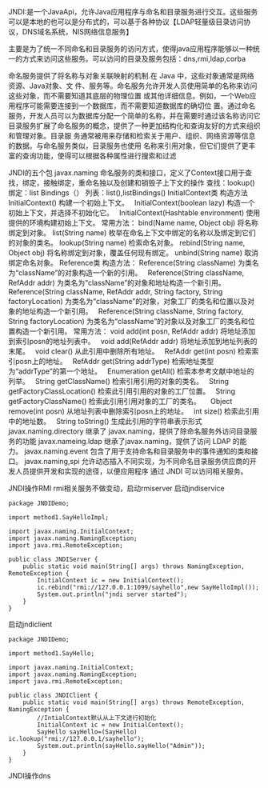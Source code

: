 JNDI:是一个JavaApi，允许Java应用程序与命名和目录服务进行交互。这些服务可以是本地的也可以是分布式的，可以基于各种协议【LDAP轻量级目录访问协议，DNS域名系统，NIS网络信息服务】

主要是为了统一不同命名和目录服务的访问方式，使得java应用程序能够以一种统一的方式来访问这些服务。可以访问的目录及服务包括：dns,rmi,ldap,corba

命名服务提供了将名称与对象关联映射的机制.在 Java 中，这些对象通常是网络资源、Java对象、文 件、服务等。命名服务允许开发人员使用简单的名称来访问这些对象，而不需要知道其底层的物理位置 或其他详细信息。例如，一个Web应用程序可能需要连接到一个数据库，而不需要知道数据库的确切位 置。通过命名服务，开发人员可以为数据库分配一个简单的名称，并在需要时通过该名称访问它
目录服务扩展了命名服务的概念，提供了一种更加结构化和查询友好的方式来组织和管理对象。目录服 务通常被用来存储和检索关于用户、组织、网络资源等信息的数据。与命名服务类似，目录服务也使用 名称来引用对象，但它们提供了更丰富的查询功能，使得可以根据各种属性进行搜索和过滤

JNDI的五个包
javax.naming
	命名服务的类和接口，定义了Context接口用于查找，绑定，接触绑定，重命名独以及创建和销毁子上下文的操作
	查找：lookup()
	绑定：list Bindings（）
	列表：list(),listBindings()
	InitialContext类 
		构造方法
		InitialContext() 构建一个初始上下文。   
		InitialContext(boolean lazy) 构造一个初始上下文，并选择不初始化它。   InitialContext(Hashtable environment) 使用提供的环境构建初始上下文。 
		常用方法：
		 bind(Name name, Object obj) 将名称绑定到对象。 
		 list(String name) 枚举在命名上下文中绑定的名称以及绑定到它们的对象的类名。 lookup(String name) 检索命名对象。 
		 rebind(String name, Object obj) 将名称绑定到对象，覆盖任何现有绑定。 unbind(String name) 取消绑定命名对象。 
	Reference类 
	构造方法： 
	Reference(String className) 为类名为“className”的对象构造一个新的引用。   Reference(String className, RefAddr addr) 为类名为“className”的对象和地址构造一个新引用。   
	Reference(String className, RefAddr addr, String factory, String factoryLocation) 为类名为“className”的对象，对象工厂的类名和位置以及对象的地址构造一个新引用。   Reference(String className, String factory, String factoryLocation) 为类名为“className”的对象以及对象工厂的类名和位置构造一个新引用。 
	常用方法： 
	void add(int posn, RefAddr addr) 将地址添加到索引posn的地址列表中。   
	void add(RefAddr addr) 将地址添加到地址列表的末尾。   
	void clear() 从此引用中删除所有地址。   
	RefAddr get(int posn) 检索索引posn上的地址。   
	RefAddr get(String addrType) 检索地址类型为“addrType”的第一个地址。   
	Enumeration getAll() 检索本参考文献中地址的列举。   
	String getClassName() 检索引用引用的对象的类名。   
	String getFactoryClassLocation() 检索此引用引用的对象的工厂位置。   
	String getFactoryClassName() 检索此引用引用对象的工厂的类名。     
	Object remove(int posn) 从地址列表中删除索引posn上的地址。  
	 int size() 检索此引用中的地址数。   
	 String toString() 生成此引用的字符串表示形式
javax.naming.directory
	继承了 javax.naming，提供了除命名服务外访问目录服务的功能
javax.nameing.ldap
	继承了javax.naming，提供了访问 LDAP 的能力。
javax.naming.event
	包含了用于支持命名和目录服务中的事件通知的类和接口。
javax.naming,spi
	允许动态插入不同实现，为不同命名目录服务供应商的开发人员提供开发和实现的途径，以便应用程序 通过 JNDI 可以访问相关服务。


JNDI操作RMI
rmi相关服务不做变动，启动rmiserver
启动jndiservice
```
package JNDIDemo;  
  
import method1.SayHelloImpl;  
  
import javax.naming.InitialContext;  
import javax.naming.NamingException;  
import java.rmi.RemoteException;  
  
public class JNDIServer {  
    public static void main(String[] args) throws NamingException, RemoteException {  
        InitialContext ic = new InitialContext();  
        ic.rebind("rmi://127.0.0.1:1099/sayhello",new SayHelloImpl());  
        System.out.println("jndi server started");  
    }  
}
```
启动jndiclient
```
package JNDIDemo;  
  
import method1.SayHello;  
  
import javax.naming.InitialContext;  
import javax.naming.NamingException;  
import java.rmi.RemoteException;  
  
public class JNDIClient {  
    public static void main(String[] args) throws RemoteException, NamingException {  
        //IntialContext默认从上下文进行初始化  
        InitialContext ic = new InitialContext();  
        SayHello sayHello=(SayHello) ic.lookup("rmi://127.0.0.1/sayhello");  
        System.out.println(sayHello.sayHello("Admin"));  
    }  
}
```

JNDI操作dns
```

```